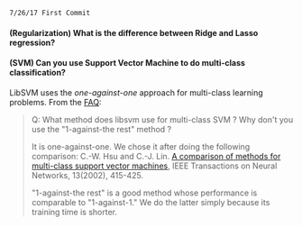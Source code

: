 ```
7/26/17 First Commit
```
#### (Regularization) What is the difference between Ridge and Lasso regression?

#### (SVM) Can you use Support Vector Machine to do multi-class classification?

LibSVM uses the *one-against-one* approach for multi-class learning problems. From the [FAQ][1]:

> Q: What method does libsvm use for multi-class SVM ? Why don't you use the "1-against-the rest" method ? 
>
>It is one-against-one. We chose it after doing the following comparison: C.-W. Hsu and C.-J. Lin. [A comparison of methods for multi-class support vector machines][2], IEEE Transactions on Neural Networks, 13(2002), 415-425.
>
> "1-against-the rest" is a good method whose performance is comparable to "1-against-1." We do the latter simply because its training time is shorter.

[1]: http://www.csie.ntu.edu.tw/~cjlin/libsvm/faq.html#f419
[2]: http://www.csie.ntu.edu.tw/~cjlin/papers/multisvm.pdf
